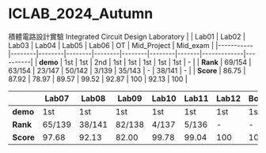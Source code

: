 # ICLAB_2024_Autumn
積體電路設計實驗
Integrated Circuit Design Laboratory
|           | Lab01  | Lab02  | Lab03  | Lab04  | Lab05  | Lab06  | OT    | Mid_Project | Mid_exam |
|-----------|--------|--------|--------|--------|--------|--------|-------|-------------|----------|
| **demo**  | 1st    | 1st    | 2nd    | 1st    | 1st    | 1st    | 1st   | 1st         | -        |
| **Rank**  | 69/154 | 63/154 | 23/147 | 50/142 | 3/139  | 35/143 | -     | 38/141      | -        |
| **Score** | 86.75  | 87.92  | 78.97  | 89.57  | 99.52  | 92.87  | 100   | 92.13       | 100      |

|           | Lab07  | Lab08  | Lab09  | Lab10  | Lab11  | Lab12  | Bonus  | Final_Project | Final_exam |
|-----------|--------|--------|--------|--------|--------|--------|--------|---------------|------------|
| **demo**  | 1st    | 1st    | 1st    | 1st    | 1st    | 1st    | 1st    | 1st           | -          |
| **Rank**  | 65/139 | 38/141 | 82/138 | 4/137  | 5/136  | -      | -      | 50/134        | -          |
| **Score** | 97.68  | 92.13  | 82.00  | 99.78  | 99.04  | 100    | 100    | 89.03         | 89.5       |
